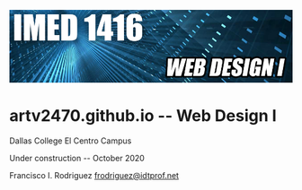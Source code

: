 ![artv-2470](https://raw.githubusercontent.com/idtprof/idtprof.github.io/master/images/imed1416banner.png)

# artv2470.github.io -- Web Design I

Dallas College El Centro Campus

Under construction -- October 2020

Francisco I. Rodriguez <frodriguez@idtprof.net>
